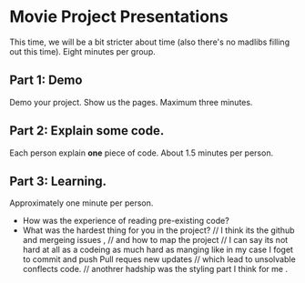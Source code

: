 # Movie Project Presentations

This time, we will be a bit stricter about time (also there's no madlibs filling
out this time). Eight minutes per group.

## Part 1: Demo
Demo your project. Show us the pages. Maximum three minutes.

## Part 2: Explain some code.
Each person explain **one** piece of code. About 1.5 minutes per person.

## Part 3: Learning.
Approximately one minute per person.

* How was the experience of reading pre-existing code?
* What was the hardest thing for you in the project?
// I think its the github and mergeing issues , 
// and how to map the project
// I can say its not hard at all as a codeing as much hard as manging like in my case I foget to commit and push  Pull reques new updates 
//  which lead to unsolvable conflects code.
// anothrer hadship was the  styling part I think for me . 

